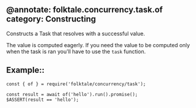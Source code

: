 @annotate: folktale.concurrency.task.of
category: Constructing
---

Constructs a Task that resolves with a successful value.

The value is computed eagerly. If you need the value to be computed only when the task is ran you'll have to use the `task` function.


## Example::

    const { of } = require('folktale/concurrency/task');
    
    const result = await of('hello').run().promise();
    $ASSERT(result == 'hello');
